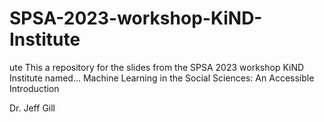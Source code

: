 # SPSA-2023-workshop-KiND-Institute
ute
This a repository for the slides from the SPSA 2023 workshop KiND Institute named... Machine Learning in the Social Sciences:
An Accessible Introduction

Dr. Jeff Gill
